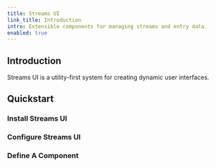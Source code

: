 ```yaml
---
title: Streams UI
link_title: Introduction
intro: Extensible components for managing streams and entry data.
enabled: true
---
```


## Introduction

Streams UI is a utility-first system for creating dynamic user interfaces.

## Quickstart

### Install Streams UI
### Configure Streams UI

### Define A Component

